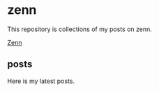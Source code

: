 # zenn

This repository is collections of my posts on zenn.

[Zenn](https://zenn.dev/ekusiadadus)

## posts

Here is my latest posts.
